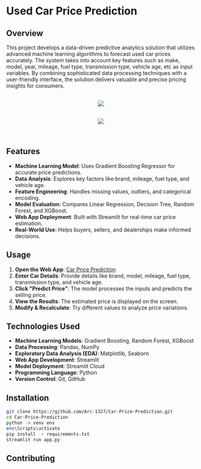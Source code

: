 # Used Car Price Prediction
## Overview
This project develops a data-driven predictive analytics solution that utilizes advanced machine learning algorithms to forecast used car prices accurately. 
The system takes into account key features such as make, model, year, mileage, fuel type, transmission type, vehicle age, etc 
as input variables. By combining sophisticated data processing techniques with a user-friendly interface, the solution 
delivers valuable and precise pricing insights for consumers.

<p align="center">
  <br>
  <img src="https://github.com/user-attachments/assets/679420e1-c62d-42f1-b0c2-31cde7aba723"/>
</p>
<p align="center">
  <br>
  <img src="https://github.com/user-attachments/assets/705a0544-b9a7-4cbc-a254-cf98eae8772a"/>
</p> 
<br>

## Features
* **Machine Learning Model**: Uses Gradient Boosting Regressor for accurate price predictions.
* **Data Analysis**: Explores key factors like brand, mileage, fuel type, and vehicle age.
* **Feature Engineering**: Handles missing values, outliers, and categorical encoding.
* **Model Evaluation**: Compares Linear Regression, Decision Tree, Random Forest, and XGBoost.
* **Web App Deployment**: Built with Streamlit for real-time car price estimation.
* **Real-World Use**: Helps buyers, sellers, and dealerships make informed decisions.

## Usage  
1. **Open the Web App**: [Car Price Prediction](https://car-price-prediction-2kevc4iyv5vrexssiocuoz.streamlit.app/)  
2. **Enter Car Details**: Provide details like brand, model, mileage, fuel type, transmission type, and vehicle age.  
3. **Click "Predict Price"**: The model processes the inputs and predicts the selling price.  
4. **View the Results**: The estimated price is displayed on the screen.  
5. **Modify & Recalculate**: Try different values to analyze price variations.  

## Technologies Used 
* **Machine Learning Models**: Gradient Boosting, Random Forest, XGBoost
* **Data Processing**: Pandas, NumPy
* **Exploratory Data Analysis (EDA)**: Matplotlib, Seaborn
* **Web App Development**: Streamlit
* **Model Deployment**: Streamlit Cloud
* **Programming Language**: Python
* **Version Control**: Git, GitHub

## Installation 
```bash
git clone https://github.com/Arc-1327/Car-Price-Prediction.git
cd Car-Price-Prediction
python -m venv env
env\Scripts\activate
pip install -r requirements.txt
streamlit run app.py
```
## Contributing





